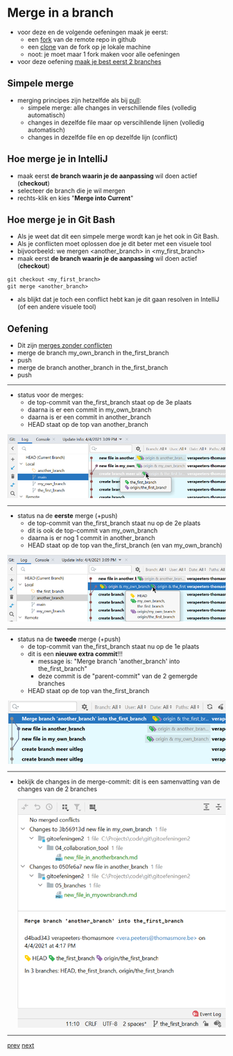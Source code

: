 # Merge in a branch

* voor deze en de volgende oefeningen maak je eerst:
  * een [fork](../03_github/06_fork.md) van de remote repo in github
  * een [clone](../03_github/03_connect_with_existing_github_repo.md) van de fork op je lokale machine
  * noot: je moet maar 1 fork maken voor alle oefeningen
* voor deze oefening [maak je best eerst 2 branches](04_create_branch.md)

## Simpele merge
* merging principes zijn hetzelfde als bij [pull](../04_collaboration_tool/02_merges.md):
  * simpele merge: alle changes in verschillende files (volledig automatisch)
  * changes in dezelfde file maar op verscihllende lijnen (volledig automatisch)
  * changes in dezelfde file en op dezelfde lijn (conflict)

## Hoe merge je in IntelliJ
* maak eerst **de branch waarin je de aanpassing** wil doen actief (**checkout**)
* selecteer de branch die je wil mergen
* rechts-klik en kies "**Merge into Current**"

## Hoe merge je in Git Bash
* Als je weet dat dit een simpele merge wordt kan je het ook in Git Bash.
* Als je conflicten moet oplossen doe je dit beter met een visuele tool
* bijvoorbeeld: we mergen \<another_branch> in \<my_first_branch>
* maak eerst **de branch waarin je de aanpassing** wil doen actief (**checkout**)
```
git checkout <my_first_branch>
git merge <another_branch>  
```
* als blijkt dat je toch een conflict hebt kan je dit gaan resolven in IntelliJ (of een andere visuele tool)

## Oefening
* Dit zijn [merges zonder conflicten](../04_collaboration_tool/02_merges.md)
* merge de branch my_own_branch in the_first_branch
* push
* merge de branch another_branch in the_first_branch
* push

---
* status voor de merges:
  * de top-commit van the_first_branch staat op de 3e plaats
  * daarna is er een commit in my_own_branch
  * daarna is er een commit in another_branch
  * HEAD staat op de top van another_branch

![img.png](images/new_branches.png)

---

* status na de **eerste** merge (+push)
  * de top-commit van the_first_branch staat nu op de 2e plaats
  * dit is ook de top-commit van my_own_branch
  * daarna is er nog 1 commit in another_branch
  * HEAD staat op de top van the_first_branch (en van my_own_branch)

![img.png](images/simple_merge_after_first_merge.png)

---  

* status na de **tweede** merge (+push)
  * de top-commit van the_first_branch staat nu op de 1e plaats
  * dit is een **nieuwe extra commit**!!!
    * message is: "Merge branch 'another_branch' into the_first_branch"
    * deze commit is de "parent-commit" van de 2 gemergde branches
  * HEAD staat op de top van the_first_branch
  
![img.png](images/simple_merge_after_second_merge.png)

---

* bekijk de changes in de merge-commit: dit is een samenvatting van de changes van de 2 branches

  ![img.png](images/simple_merge_changes.png)


---
[prev](03_branches_local_repo.md)
[next]()

